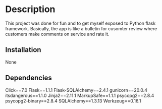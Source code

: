 # Description

This project was done for fun and to get myself exposed to Python flask framework.
Basically, the app is like a bulletin for cusomter review where customers make comments on service and rate it.

## Installation

None

## Dependencies
Click==7.0
Flask==1.1.1
Flask-SQLAlchemy==2.4.1
gunicorn==20.0.4
itsdangerous==1.1.0
Jinja2==2.11.1
MarkupSafe==1.1.1
psycopg2==2.8.4
psycopg2-binary==2.8.4
SQLAlchemy==1.3.13
Werkzeug==0.16.1

